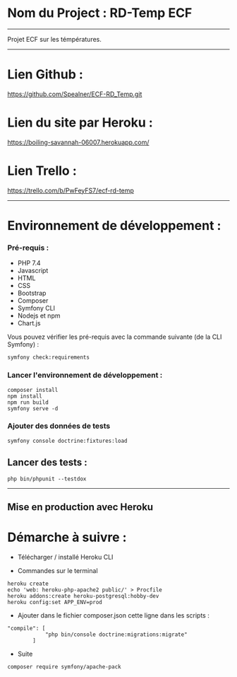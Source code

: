 # Nom du Project : RD-Temp ECF
***
Projet ECF sur les témpératures.
***

# Lien Github :

https://github.com/Spealner/ECF-RD_Temp.git

# Lien du site par Heroku :

https://boiling-savannah-06007.herokuapp.com/
# Lien Trello :

https://trello.com/b/PwFeyFS7/ecf-rd-temp
***

# Environnement de développement :

### Pré-requis :

* PHP 7.4
* Javascript
* HTML
* CSS
* Bootstrap
* Composer
* Symfony CLI
* Nodejs et npm
* Chart.js

Vous pouvez vérifier les pré-requis avec la commande suivante (de la CLI Symfony) :

```npm
symfony check:requirements
```

### Lancer l'environnement de développement :

```npm
composer install
npm install
npm run build
symfony serve -d
```

### Ajouter des données de tests

```npm
symfony console doctrine:fixtures:load
```

## Lancer des tests :

```npm
php bin/phpunit --testdox
```
***
## Mise en production avec Heroku

# Démarche à suivre :

- Télécharger / installé Heroku CLI

- Commandes sur le terminal
```npm
heroku create
echo 'web: heroku-php-apache2 public/' > Procfile
heroku addons:create heroku-postgresql:hobby-dev
heroku config:set APP_ENV=prod
```
- Ajouter dans le fichier composer.json cette ligne dans les scripts :
```npm
"compile": [
            "php bin/console doctrine:migrations:migrate"
        ]
```
- Suite
```npm
composer require symfony/apache-pack
```